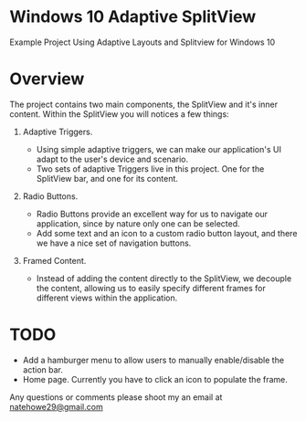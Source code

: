 # Windows 10 Adaptive SplitView
Example Project Using Adaptive Layouts and Splitview for Windows 10

# Overview

The project contains two main components, the SplitView and it's inner content. Within the SplitView you will notices a few things:

1. Adaptive Triggers.

	- Using simple adaptive triggers, we can make our application's UI adapt to the user's device and scenario.
	- Two sets of adaptive Triggers live in this project. One for the SplitView bar, and one for its content.

2. Radio Buttons.

	- Radio Buttons provide an excellent way for us to navigate our application, since by nature only one can be selected.
	- Add some text and an icon to a custom radio button layout, and there we have a nice set of navigation buttons.

3. Framed Content.

	- Instead of adding the content directly to the SplitView, we decouple the content, allowing us to easily specify different frames 
      for different views within the application.

# TODO

- Add a hamburger menu to allow users to manually enable/disable the action bar.
- Home page. Currently you have to click an icon to populate the frame.

Any questions or comments please shoot my an email at natehowe29@gmail.com
